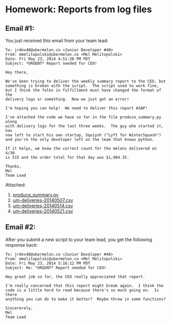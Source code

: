 Homework: Reports from log files
=======

Email #1:
-------
You just received this email from your team lead:

```
To: jrdev48@ubermelon.co <Junior Developer #48>
From: mmelitopolski@ubermelon.co <Mel Melitopolski> 
Date: Fri May 23, 2014 4:51:20 PM PDT
Subject: *URGENT* Report needed for CEO!

Hey there,

We've been trying to deliver the weekly summary report to the CEO, but
something is broken with the script.  The script used to work fine, 
but I think the folks in fulfillment must have changed the format of the
delivery logs or something.  Now we just get an error!  

I'm hoping you can help!  We need to deliver this report ASAP!

I've attached the code we have so far in the file produce_summary.py along
with delivery logs for the last three weeks.  The guy who started it, has 
now left to start his own startup, Squiysh ("Lyft for WinterSquash")
and you're the only developer left on the team that knows python.

If it helps, we know the correct count for the melons delivered on 4/30
is 515 and the order total for that day was $1,904.35.

Thanks,
Mel
Team Lead
```

Attached:

1. [produce_summary.py](https://github.com/hackbrightacademy/Homework/blob/master/Homework02/produce_summary.py
)
1. [um-deliveries-20140507.csv](https://github.com/hackbrightacademy/Homework/blob/master/Homework02/um-deliveries-20140507.csv)
1. [um-deliveries-20140514.csv](https://github.com/hackbrightacademy/Homework/blob/master/Homework02/um-deliveries-20140514.csv)
1. [um-deliveries-20140521.csv](https://github.com/hackbrightacademy/Homework/blob/master/Homework02/um-deliveries-20140521.csv)



Email #2:
--------

After you submit a new script to your team lead, you get the following response back:

```
To: jrdev48@ubermelon.co <Junior Developer #48>
From: mmelitopolski@ubermelon.co <Mel Melitopolski> 
Date: Fri May 23, 2014 5:16:12 PM PDT
Subject: Re: *URGENT* Report needed for CEO!

Hey great job so far, the CEO really appreciated that report.

I'm really concerned that this report might break again.  I think the
code is a little hard to read because there's so much going on.  Is there
anything you can do to make it better?  Maybe throw in some functions?

Sincererely,
Mel
Team Lead

```
